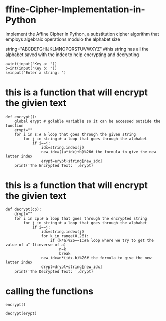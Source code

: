 # ffine-Cipher-Implementation-in-Python
Implement the Affine Cipher in Python, a substitution cipher algorithm that employs algebraic operations modulo the alphabet size


string="ABCDEFGHIJKLMNOPQRSTUVWXYZ" #this string has all the alphabet saved with the index to help encrypting and decrypting

    a=int(input("Key a: "))
    b=int(input("Key b: "))
    s=input("Enter a string: ")

# this is a function that will encrypt the givien text

    def encrypt():
        global erypt # golable variable so it can be accessed outside the function
        erypt=""   
        for i in s:# a loop that goes through the given string
            for j in string:# a loop that goes through the alphabet 
                if i==j:
                    idx=string.index(j)
                    new_idx=((a*idx)+b)%26# the formula to give the new letter index
                    erypt=erypt+string[new_idx]
        print('The Encrypted Text: ',erypt)
                    
        
# this is a function that will encrypt the givien text
    
    def decrypt(cp):
        drypt=""
        for i in cp:# a loop that goes through the encrypted string
            for j in string:# a loop that goes through the alphabet
                if i==j:
                    idx=string.index(j)
                    for k in range(0,26):
                        if (k*a)%26==1:#a loop where we try to get the value of a^-1(inverse of a)
                            n=k
                            break
                    new_idx=n*(idx-b)%26# the formula to give the new letter index
                    drypt=drypt+string[new_idx]   
        print('The Decrypted Text: ',drypt)
# calling the functions

    encrypt()
    
    decrypt(erypt)
